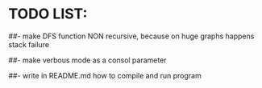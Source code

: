 # TODO LIST:

##- make DFS function NON recursive, because on huge graphs happens stack failure

##- make verbous mode as a consol parameter

##- write in README.md how to compile and run program
